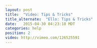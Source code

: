 ```yaml
---
layout: post
title:  "Video: Tips & Tricks"
title_alternate:  "Ello: Tips & Tricks"
date:   2015-04-30 04:23:18 MDT
categories: help
position: 2
video: http://vimeo.com/126525591
---
```

